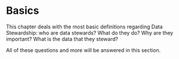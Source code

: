 # Basics
This chapter deals with the most basic definitions regarding Data Stewardship: who are data stewards? What do they do? Why are they important? What is the data that they steward?

All of these questions and more will be answered in this section.